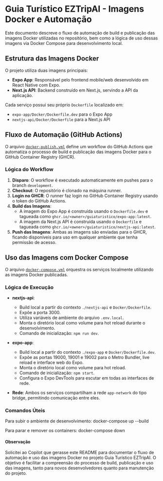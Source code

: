 # Guia Turístico EZTripAI - Imagens Docker e Automação

Este documento descreve o fluxo de automação de build e publicação das imagens Docker utilizadas no repositório, bem como a lógica de uso dessas imagens via Docker Compose para desenvolvimento local.

## Estrutura das Imagens Docker

O projeto utiliza duas imagens principais:

- **Expo App**: Responsável pelo frontend mobile/web desenvolvido em React Native com Expo.
- **Next.js API**: Backend construído em Next.js, servindo a API da aplicação.

Cada serviço possui seu próprio `Dockerfile` localizado em:

- `expo-app/Docker/Dockerfile.dev` para o Expo App
- `nextjs-api/Docker/Dockerfile` para a Next.js API

## Fluxo de Automação (GitHub Actions)

O arquivo [`docker-publish.yml`](docker-publish.yml) define um workflow do GitHub Actions que automatiza o processo de build e publicação das imagens Docker para o GitHub Container Registry (GHCR).

### Lógica do Workflow

1. **Disparo**: O workflow é executado automaticamente em pushes para o branch `development`.
2. **Checkout**: O repositório é clonado na máquina runner.
3. **Login no GHCR**: O runner faz login no GitHub Container Registry usando o token do GitHub Actions.
4. **Build das Imagens**:
   - A imagem do Expo App é construída usando o `Dockerfile.dev` e tagueada como `ghcr.io/<owner>/guiaturistico/expo-app:latest`.
   - A imagem da Next.js API é construída usando o `Dockerfile` e tagueada como `ghcr.io/<owner>/guiaturistico/nextjs-api:latest`.
5. **Push das Imagens**: Ambas as imagens são enviadas para o GHCR, ficando disponíveis para uso em qualquer ambiente que tenha permissão de acesso.

## Uso das Imagens com Docker Compose

O arquivo [`docker-compose.yml`](docker-compose.yml) orquestra os serviços localmente utilizando as imagens Docker publicadas.

### Lógica de Execução

- **nextjs-api**:
  - Build local a partir do contexto `./nextjs-api` e `Docker/Dockerfile`.
  - Expõe a porta 3000.
  - Utiliza variáveis de ambiente do arquivo `.env.local`.
  - Monta o diretório local como volume para hot reload durante o desenvolvimento.
  - Comando de inicialização: `npm run dev`.

- **expo-app**:
  - Build local a partir do contexto `./expo-app` e `Docker/Dockerfile.dev`.
  - Expõe as portas 19000, 19001 e 19002 para o Metro Bundler, live reload e interface web do Expo.
  - Monta o diretório local como volume para hot reload.
  - Comando de inicialização: `npm start`.
  - Configura o Expo DevTools para escutar em todas as interfaces de rede.

- **Rede**: Ambos os serviços compartilham a rede `app-network` do tipo bridge, permitindo comunicação entre eles.

### Comandos Úteis

Para subir o ambiente de desenvolvimento:
docker-compose up --build

Para parar e remover os containers:
docker-compose down

#### Observação

Solicitei ao Copilot que gerasse este README para documentar o fluxo de automação e uso das imagens Docker no projeto Guia Turístico EZTripAI. O objetivo é facilitar a compreensão do processo de build, publicação e uso das imagens, tanto para novos desenvolvedores quanto para manutenção do projeto.